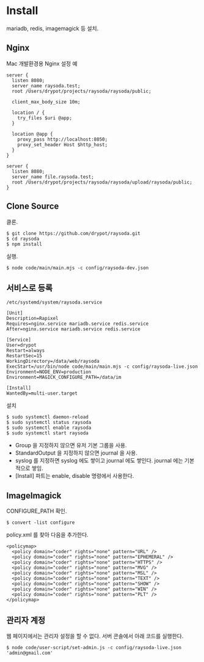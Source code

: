 # Install

mariadb, redis, imagemagick 등 설치.


## Nginx

Mac 개발환경용 Nginx 설정 예

    server {
      listen 8080;
      server_name raysoda.test;
      root /Users/drypot/projects/raysoda/raysoda/public;
    
      client_max_body_size 10m;
    
      location / {
        try_files $uri @app;
      }
    
      location @app {
        proxy_pass http://localhost:8050;
        proxy_set_header Host $http_host;
      }
    }
    
    server {
      listen 8080;
      server_name file.raysoda.test;
      root /Users/drypot/projects/raysoda/raysoda/upload/raysoda/public;
    }

## Clone Source

클론.

    $ git clone https://github.com/drypot/raysoda.git
    $ cd raysoda
    $ npm install

실행.

    $ node code/main/main.mjs -c config/raysoda-dev.json


## 서비스로 등록

    /etc/systemd/system/raysoda.service

    [Unit]
    Description=Rapixel
    Requires=nginx.service mariadb.service redis.service
    After=nginx.service mariadb.service redis.service

    [Service]
    User=drypot
    Restart=always
    RestartSec=15
    WorkingDirectory=/data/web/raysoda
    ExecStart=/usr/bin/node code/main/main.mjs -c config/raysoda-live.json
    Environment=NODE_ENV=production
    Environment=MAGICK_CONFIGURE_PATH=/data/im

    [Install]
    WantedBy=multi-user.target

설치

    $ sudo systemctl daemon-reload
    $ sudo systemctl status raysoda
    $ sudo systemctl enable raysoda
    $ sudo systemctl start raysoda

* Group 을 지정하지 않으면 유저 기본 그룹을 사용.
* StandardOutput 을 지정하지 않으면 journal 을 사용.
* syslog 를 지정하면 syslog 에도 쌓이고 journal 에도 쌓인다. journal 에는 기본적으로 쌓임.
* [Install] 파트는 enable, disable 명령에서 사용한다.


## ImageImagick

CONFIGURE_PATH 확인.

    $ convert -list configure
    
policy.xml 를 찾아 다음을 추가한다.

```
<policymap>
  <policy domain="coder" rights="none" pattern="URL" />
  <policy domain="coder" rights="none" pattern="EPHEMERAL" />
  <policy domain="coder" rights="none" pattern="HTTPS" />
  <policy domain="coder" rights="none" pattern="MVG" />
  <policy domain="coder" rights="none" pattern="MSL" />
  <policy domain="coder" rights="none" pattern="TEXT" />
  <policy domain="coder" rights="none" pattern="SHOW" />
  <policy domain="coder" rights="none" pattern="WIN" />
  <policy domain="coder" rights="none" pattern="PLT" />
</policymap>
```

## 관리자 계정

웹 페이지에서는 관리자 설정을 할 수 없다. 서버 콘솔에서 아래 코드를 실행한다.

    $ node code/user-script/set-admin.js -c config/raysoda-live.json 'admin@gmail.com'
